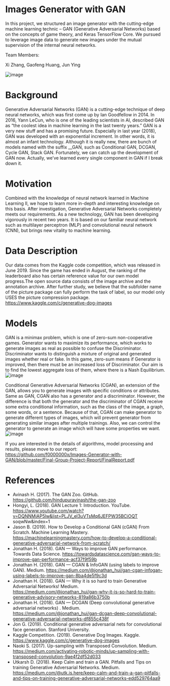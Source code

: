 # Images Generator with GAN
In this project, we structured an image generator with the cutting-edge machine learning technic – GAN (Generative Adversarial Networks) based on the concepts of game theory, and Keras TensorFlow Core. We pursued to leverage image data to generate new images under the mutual supervision of the internal neural networks.

Team Members:

Xi Zhang, Gaofeng Huang, Jun Ying

![image](https://github.com/f0000000x/Images-Generator-with-GAN/blob/master/Images/GAN.png)

# Background

Generative Adversarial Networks (GAN) is a cutting-edge technique of deep neural networks, which was first come up by Ian Goodfellow in 2014. In 2016, Yann LeCun, who is one of the leading scientists in AI, described GAN as “the coolest idea in machine learning in the last twenty years.”
GAN is a very new stuff and has a promising future. Especially in last year (2018), GAN was developed with an exponential increment. In other words, it is almost an infant technology. Although it is really new, there are bunch of models named with the suffix __GAN, such as Conditional GAN, DCGAN, Cycle GAN, Stack GAN. Fortunately, we can catch up the development of GAN now. Actually, we’ve learned every single component in GAN if I break down it.

# Motivation

Combined with the knowledge of neural network learned in Machine Learning II, we hope to learn more in-depth and interesting knowledge on this basis. After investigation, Generative Adversarial Networks completely meets our requirements. As a new technology, GAN has been developing vigorously in recent two years. It is based on our familiar neural network such as multilayer perceptron (MLP) and convolutional neural network (CNN), but brings new vitality to machine learning.


# Data Description

Our data comes from the Kaggle code competition, which was released in June 2019. Since the game has ended in August, the ranking of the leaderboard also has certain reference value for our own model progress.The open source data consists of the image archive and the annotation archive. After further study, we believe that the subfolder name of the picture package can fully perform the task of label, so our model only USES the picture compression package.  
https://www.kaggle.com/c/generative-dog-images


# Models

GAN is a minimax problem, which is one of zero-sum non-cooperative games. Generator wants to maximize its performance, which works to generate images as real as possible to confuse the Discriminator. Discriminator wants to distinguish a mixture of original and generated images whether real or fake. In this game, zero-sum means if Generator is improved, then there must be an increased loss of Discriminator. Our aim is to find the lowest aggregate loss of them, where there is a Nash Equilibrium.  
![image](https://github.com/f0000000x/Images-Generator-with-GAN/blob/master/Images/strGan.png)

Conditional Generative Adversarial Networks (CGAN), an extension of the GAN, allows you to generate images with specific conditions or attributes. Same as GAN, CGAN also has a generator and a discriminator. However, the difference is that both the generator and the discriminator of CGAN receive some extra conditional information, such as the class of the image, a graph, some words, or a sentence. Because of that, CGAN can make generator to generate different types of images, which will prevent generator from generating similar images after multiple trainings. Also, we can control the generator to generate an image which will have some properties we want.
![image](https://github.com/f0000000x/Images-Generator-with-GAN/blob/master/Images/strCGAN.png)

If you are interested in the details of algorithms, model processing and results, please move to our report:  
https://github.com/f0000000x/Images-Generator-with-GAN/blob/master/Final-Group-Project-Report/FinalReport.pdf


# References
* Avinash H. (2017). The GAN Zoo. GitHub. https://github.com/hindupuravinash/the-gan-zoo
* Hongyi, L. (2018). GAN Lecture 1: Introduction. YouTube. https://www.youtube.com/watch?v=DQNNMiAP5lw&list=PLJV_el3uVTsMq6JEFPW35BCiOQT soqwNw&index=1
* Jason B. (2019). How to Develop a Conditional GAN (cGAN) From Scratch. Machine Learning Mastery. https://machinelearningmastery.com/how-to-develop-a-conditional-generative-adversarial-network-from-scratch/
* Jonathan H. (2018). GAN — Ways to improve GAN performance. Towards Data Science. https://towardsdatascience.com/gan-ways-to-improve-gan-performance-acf37f9f59b
* Jonathan H. (2018). GAN — CGAN & InfoGAN (using labels to improve GAN). Medium. https://medium.com/@jonathan_hui/gan-cgan-infogan-using-labels-to-improve-gan-8ba4de5f9c3d
* Jonathan H. (2018). GAN — Why it is so hard to train Generative Adversarial Networks! Medium. https://medium.com/@jonathan_hui/gan-why-it-is-so-hard-to-train-generative-advisory-networks-819a86b3750b
* Jonathan H. (2018). GAN — DCGAN (Deep convolutional generative adversarial networks) . Medium. https://medium.com/@jonathan_hui/gan-dcgan-deep-convolutional-generative-adversarial-networks-df855c438f
* Jon G. (2019). Conditional generative adversarial nets for convolutional face generation. Stanford University.
* Kaggle Competition. (2019). Generative Dog Images. Kaggle. https://www.kaggle.com/c/generative-dog-images
* Naoki S. (2017). Up-sampling with Transposed Convolution. Medium. https://medium.com/activating-robotic-minds/up-sampling-with-transposed-convolution-9ae4f2df52d033
* Utkarsh D. (2018). Keep Calm and train a GAN. Pitfalls and Tips on training Generative Adversarial Networks. Medium. https://medium.com/@utk.is.here/keep-calm-and-train-a-gan-pitfalls-and-tips-on-training-generative-adversarial-networks-edd529764aa9
